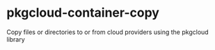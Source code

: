 pkgcloud-container-copy
=======================

Copy files or directories to or from cloud providers using the pkgcloud library
